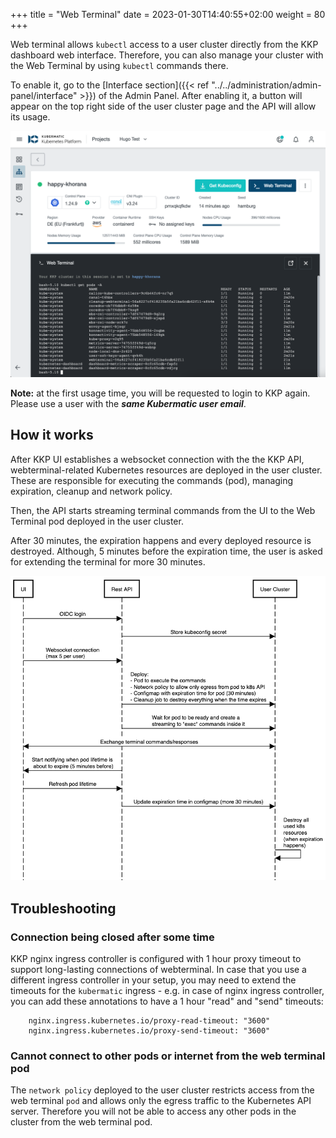+++
title = "Web Terminal"
date = 2023-01-30T14:40:55+02:00
weight = 80
+++

Web terminal allows `kubectl` access to a user cluster directly from the KKP dashboard web interface.
Therefore, you can also manage your cluster with the Web Terminal by using `kubectl` commands there.

To enable it, go to the [Interface section]({{< ref "../../administration/admin-panel/interface" >}}) of the Admin Panel.
After enabling it, a button will appear on the top right side of the user cluster page and the API will allow its usage.

![Web Terminal](web-terminal.png?classes=shadow,border)

**Note:** at the first usage time, you will be requested to login to KKP again. Please use a user with the ***same Kubermatic user email***.

## How it works

After KKP UI establishes a websocket connection with the the KKP API, webterminal-related Kubernetes resources are deployed in the user cluster.
These are responsible for executing the commands (pod), managing expiration, cleanup and network policy.

Then, the API starts streaming terminal commands from the UI to the Web Terminal pod deployed in the user cluster.

After 30 minutes, the expiration happens and every deployed resource is destroyed. Although, 5 minutes before the expiration time,
the user is asked for extending the terminal for more 30 minutes.

![Web Terminal sequence diagram](web-terminal-sequence-diagram.png?classes=shadow,border)

## Troubleshooting

### Connection being closed after some time

KKP nginx ingress controller is configured with 1 hour proxy timeout to support long-lasting connections of webterminal. In case that you use a different ingress controller in your setup, you may need to extend the timeouts for the `kubermatic` ingress - e.g. in case of nginx ingress controller, you can add these annotations to have a 1 hour "read" and "send" timeouts:
```
    nginx.ingress.kubernetes.io/proxy-read-timeout: "3600"
    nginx.ingress.kubernetes.io/proxy-send-timeout: "3600"
```

### Cannot connect to other pods or internet from the web terminal pod

The `network policy` deployed to the user cluster restricts access from the web terminal `pod` and allows only the egress traffic to the Kubernetes API server. Therefore you will not be able to access any other pods in the cluster from the web terminal pod.
